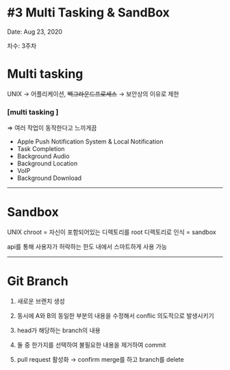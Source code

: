 # #3 Multi Tasking & SandBox

Date: Aug 23, 2020

차수: 3주차

# Multi tasking

UNIX → 어플리케이션, ~~백그라운드프로세스~~ → 보안상의 이유로 제한

### [multi tasking ]

⇒ 여러 작업이 동작한다고 느끼게끔

- Apple Push Notification System & Local Notification
- Task Completion
- Background Audio
- Background Location
- VoIP
- Background Download

---

# Sandbox

UNIX chroot = 자신이 포함되어있는 디렉토리를 root 디렉토리로 인식 = sandbox

api를 통해 사용자가 허락하는 한도 내에서 스마트하게 사용 가능

---
# Git Branch

1. 새로운 브랜치 생성

2. 동시에 A와 B의 동일한 부분의 내용을 수정해서 conflic 의도적으로 발생시키기

3. head가 해당하는 branch의 내용

4. 둘 중 한가지를 선택하여 불필요한 내용을 제거하여 commit 

5. pull request 활성화 → confirm merge를 하고 branch를 delete
